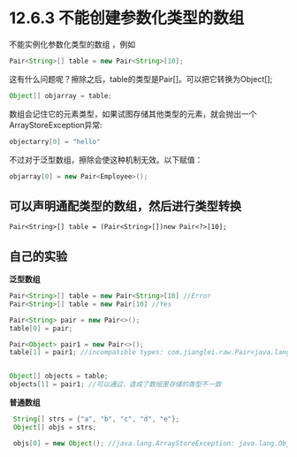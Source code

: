 # 12.6.3 不能创建参数化类型的数组

不能实例化参数化类型的数组 ，例如

```java
Pair<String>[] table = new Pair<String>[10];
```

这有什么问题呢？擦除之后，table的类型是Pair\[\]。可以把它转换为Object\[\];

```java
Object[] objarray = table;
```

数组会记住它的元素类型，如果试图存储其他类型的元素，就会抛出一个ArrayStoreException异常:

```java
objectarry[0] = "hello"
```

不过对于泛型数组，擦除会使这种机制无效。以下赋值：

```java
objarray[0] = new Pair<Employee>();
```

## 可以声明通配类型的数组，然后进行类型转换

```
Pair<String>[] table = (Pair<String>[])new Pair<?>[10];
```

## 自己的实验

**泛型数组**

```java
Pair<String>[] table = new Pair<String>[10] //Error
Pair<String>[] table = new Pair[10] //Yes

Pair<String> pair = new Pair<>();
table[0] = pair;

Pair<Object> pair1 = new Pair<>();
table[1] = pair1; //incompatible types: com.jianglei.raw.Pair<java.lang.Object> cannot be converted to com.jianglei.raw.Pair<java.lang.String>


Object[] objects = table;
objects[1] = pair1; //可以通过，造成了数组里存储的类型不一致
```

**普通数组**

```java
 String[] strs = {"a", "b", "c", "d", "e"};
 Object[] objs = strs;

 objs[0] = new Object(); //java.lang.ArrayStoreException: java.lang.Object
```



